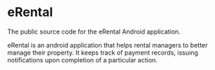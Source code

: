 # eRental
The public source code for the eRental Android application.

eRental is an android application that helps rental managers to better manage their property.
It keeps track of payment records, issuing notifications upon completion of a particular action.
